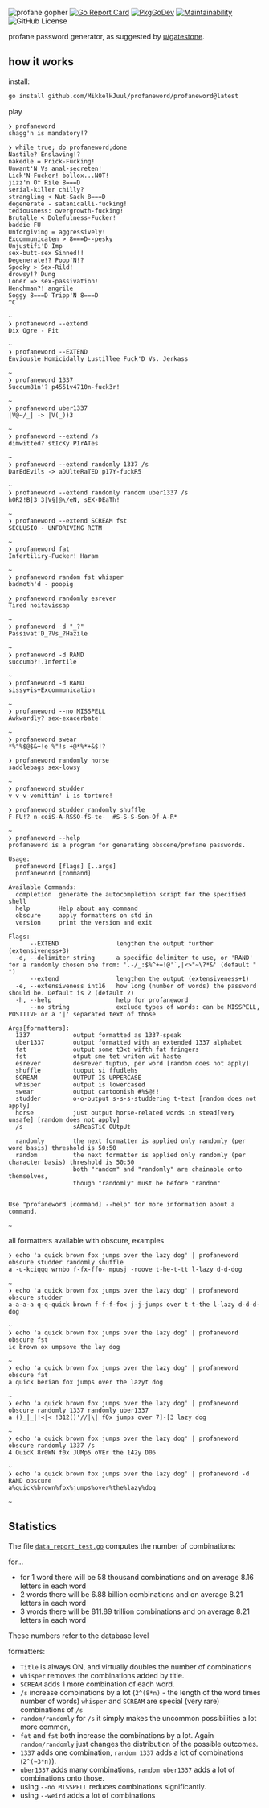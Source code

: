 ![profane gopher](./profane_gopher.png)
[![Go Report Card](https://goreportcard.com/badge/github.com/MikkelHJuul/profaneword)](https://goreportcard.com/report/github.com/MikkelHJuul/profaneword)
[![PkgGoDev](https://pkg.go.dev/badge/github.com/MikkelHJuul/profaneword)](https://pkg.go.dev/github.com/MikkelHJuul/profaneword)
[![Maintainability](https://api.codeclimate.com/v1/badges/62cb1cb88e6391f3aa8d/maintainability)](https://codeclimate.com/github/MikkelHJuul/profaneword/maintainability)
![GitHub License](https://img.shields.io/github/license/MikkelHJuul/profaneword)

profane password generator, as suggested by [u/gatestone](https://www.reddit.com/r/golang/comments/r5hn12/comment/hmnyk9k/?utm_source=share&utm_medium=web2x&context=3).
## how it works

install:

```bash
go install github.com/MikkelHJuul/profaneword/profaneword@latest
```
play
```
❯ profaneword
shagg'n is mandatory!?

❯ while true; do profaneword;done
Nastile? Enslaving!?
nakedle = Prick-Fucking!
Unwant'N Vs anal-secreten!
Lick'N-Fucker! bollox...NOT!
jizz'n Of Rile 8===D
serial-killer chilly?
strangling < Nut-Sack 8===D
degenerate - satanicalli-fucking!
tediousness: overgrowth-fucking!
Brutalle < Dolefulness-Fucker!
baddie FU
Unforgiving = aggressively!
Excommunicaten > 8===D--pesky
Unjustifi'D Imp
sex-butt-sex Sinned!!
Degenerate!? Poop'N!?
Spooky > Sex-Rild!
drowsy!? Dung
Loner => sex-passivation!
Henchman?! angrile
Soggy 8===D Tripp'N 8===D
^C

~ 
❯ profaneword --extend
Dix Ogre - Pit

~ 
❯ profaneword --EXTEND
Enviousle Homicidally Lustillee Fuck'D Vs. Jerkass

~ 
❯ profaneword 1337
5uccum81n'? p4551v4710n-fuck3r!

~ 
❯ profaneword uber1337
|V@~/_| -> |V(_))3

~ 
❯ profaneword --extend /s
dimwitted? stIcKy PIrATes

~ 
❯ profaneword --extend randomly 1337 /s
DarEdEvils -> aDUlteRaTED p17Y-fuckR5

~ 
❯ profaneword --extend randomly random uber1337 /s
hOR2!B|3 3|V§|@\/eN, sEX-DEaTh!

~ 
❯ profaneword --extend SCREAM fst
SECLUSIO - UNFORIVING RCTM

~ 
❯ profaneword fat
Infertiliry-Fucker! Haram

~ 
❯ profaneword random fst whisper
badmoth'd - poopig

❯ profaneword randomly esrever
Tired noitavissap

~
❯ profaneword -d "_?"
Passivat'D_?Vs_?Hazile

~ 
❯ profaneword -d RAND
succumb?!.Infertile

~ 
❯ profaneword -d RAND
sissy+is+Excommunication

~ 
❯ profaneword --no MISSPELL
Awkwardly? sex-exacerbate!

~ 
❯ profaneword swear
*%"%$@$&+!e %"!s +@*%*+&$!?

❯ profaneword randomly horse
saddlebags sex-lowsy

~ 
❯ profaneword studder
v-v-v-vomittin' i-is torture!

❯ profaneword studder randomly shuffle
F-FU!? n-coiS-A-RSSO-fS-te-  #S-S-S-Son-Of-A-R*

~ 
❯ profaneword --help
profaneword is a program for generating obscene/profane passwords.

Usage:
  profaneword [flags] [..args]
  profaneword [command]

Available Commands:
  completion  generate the autocompletion script for the specified shell
  help        Help about any command
  obscure     apply formatters on std in
  version     print the version and exit

Flags:
      --EXTEND                lengthen the output further (extensiveness+3)
  -d, --delimiter string      a specific delimiter to use, or 'RAND' for a randomly chosen one from: '.-/_:$%^+=!@'`,|<>"~\?*&' (default " ")
      --extend                lengthen the output (extensiveness+1)
  -e, --extensiveness int16   how long (number of words) the password should be. Default is 2 (default 2)
  -h, --help                  help for profaneword
      --no string             exclude types of words: can be MISSPELL, POSITIVE or a '|' separated text of those

Args[formatters]:
  1337            output formatted as 1337-speak
  uber1337        output formatted with an extended 1337 alphabet
  fat             output some t3xt wifth fat fringers
  fst             otput sme tet writen wit haste
  esrever         desrever tuptuo, per word [random does not apply]
  shuffle         tuoput si ffudlehs
  SCREAM          OUTPUT IS UPPERCASE
  whisper         output is lowercased
  swear           output cartoonish #%$@!! 
  studder         o-o-output s-s-s-studdering t-text [random does not apply]
  horse           just output horse-related words in stead[very unsafe] [random does not apply]
  /s              sARcaSTiC OUtpUt
	
  randomly        the next formatter is applied only randomly (per word basis) threshold is 50:50
  random          the next formatter is applied only randomly (per character basis) threshold is 50:50
                  both "random" and "randomly" are chainable onto themselves, 
                  though "randomly" must be before "random"


Use "profaneword [command] --help" for more information about a command.

~ 
```

all formatters available with obscure, examples
```
❯ echo 'a quick brown fox jumps over the lazy dog' | profaneword obscure studder randomly shuffle
a -u-kciqqq wrnbo f-fx-ffo- mpusj -roove t-he-t-tt l-lazy d-d-dog

~ 
❯ echo 'a quick brown fox jumps over the lazy dog' | profaneword obscure studder
a-a-a-a q-q-quick brown f-f-f-fox j-j-jumps over t-t-the l-lazy d-d-d-dog

~ 
❯ echo 'a quick brown fox jumps over the lazy dog' | profaneword obscure fst
ic brown ox umpsove the lay dog

~ 
❯ echo 'a quick brown fox jumps over the lazy dog' | profaneword obscure fat
a quick berian fox jumps over the lazyt dog

~ 
❯ echo 'a quick brown fox jumps over the lazy dog' | profaneword obscure randomly 1337 randomly uber1337
a ()_|_|!<|< !312()'//|\| f0x jumps over 7]-[3 lazy dog

~ 
❯ echo 'a quick brown fox jumps over the lazy dog' | profaneword obscure randomly 1337 /s
4 QuicK 8r0WN f0x JUMp5 oVEr the 142y D06

~
❯ echo 'a quick brown fox jumps over the lazy dog' | profaneword -d RAND obscure
a%quick%brown%fox%jumps%over%the%lazy%dog

~ 
```


## Statistics
The file [`data_report_test.go`](profanities/data_report_test.go) computes the number of combinations:

for...
* for 1 word there will be 58 thousand combinations and on average 8.16 letters in each word
* 2 words there will be 6.88 billion combinations and on average 8.21 letters in each word
* 3 words there will be 811.89 trillion combinations and on average 8.21 letters in each word

These numbers refer to the database level

formatters: 
- `Title` is always ON, and virtually doubles the number of combinations
- `whisper` removes the combinations added by title.
- `SCREAM` adds 1 more combination of each word.
- `/s` increase combinations by a lot (`2^(8*n)` - the length of the word times number of words) `whisper` and `SCREAM` are special (very rare) combinations of `/s`
- `random/randomly` for `/s` it simply makes the uncommon possibilities a lot more common,
- `fat` and `fst` both increase the combinations by a lot. Again `random/randomly` just changes the distribution of the possible outcomes.
- `1337` adds one combination, `random 1337` adds a lot of combinations (`2^(~3*n)`). 
- `uber1337` adds many combinations, `random uber1337` adds a lot of combinations onto those. 
- using `--no MISSPELL` reduces combinations significantly.
- using `--weird` adds a lot of combinations
